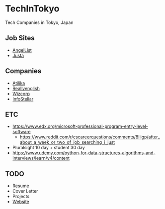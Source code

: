 # TechInTokyo
Tech Companies in Tokyo, Japan

## Job Sites
* [AngelList](https://angel.co/jobs)
* [Justa](https://justa.io/candidate/jobs)

## Companies
* [Atilika](https://github.com/tibbsm/TechInTokyo/tree/master/Atilika)
* [Reallyenglish](https://github.com/tibbsm/TechInTokyo/tree/master/reallyenglish)
* [Wizcorp](https://www.wizcorp.jp/#home)
* [InfoStellar](https://www.infostellar.net/careers/)


## ETC
* https://www.edx.org/microsoft-professional-program-entry-level-software
  * https://www.reddit.com/r/cscareerquestions/comments/8lligp/after_about_a_week_or_two_of_job_searching_i_just
* Pluralsight 10 day + student 30 day
* https://www.udemy.com/python-for-data-structures-algorithms-and-interviews/learn/v4/content

## TODO
* Resume
* Cover Letter
* Projects
* [Website](tibbsm.github.io)
